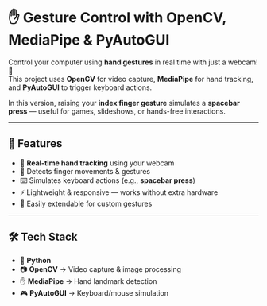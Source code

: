 # ✋ Gesture Control with OpenCV, MediaPipe & PyAutoGUI  

Control your computer using **hand gestures** in real time with just a webcam! 🎥  
This project uses **OpenCV** for video capture, **MediaPipe** for hand tracking, and **PyAutoGUI** to trigger keyboard actions.  

In this version, raising your **index finger gesture** simulates a **spacebar press** — useful for games, slideshows, or hands-free interactions.  

---

## 🚀 Features  

- 🎥 **Real-time hand tracking** using your webcam  
- 🤚 Detects finger movements & gestures  
- ⌨️ Simulates keyboard actions (e.g., **spacebar press**)  
- ⚡ Lightweight & responsive — works without extra hardware  
- 🔧 Easily extendable for custom gestures  

---

## 🛠️ Tech Stack  

- 🐍 **Python**  
- 📷 **OpenCV** → Video capture & image processing  
- ✋ **MediaPipe** → Hand landmark detection  
- 🎮 **PyAutoGUI** → Keyboard/mouse simulation  

